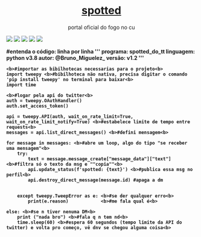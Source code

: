 <h1 align="center">
    <a href="https://twitter.com/Spotted_do_tt">spotted</a>
</h1>
<p align="center">portal oficial do fogo no cu</p>

[![](https://img.shields.io/discord/794297088246153246?color=7289da&label=Discord&logo=Discord&style=for-the-badge)](https://discord.gg/fHaMSAKsg7)
[![](https://img.shields.io/static/v1?label=project%20version&message=v1.5&color=sucess&style=for-the-badge)](https://github.com/apatacadof/spotted/blob/main/spotted.py)
[![](https://img.shields.io/github/license/apatacadof/spotted?logo=&style=for-the-badge)](https://raw.githubusercontent.com/apatacadof/spotted/7a1142bd2d2aef7e32b69a8038080377b415d953/LICENSE)
[![](https://img.shields.io/static/v1?label=pyhon&message=2.7|3.5|3.6|3.7|3.8&logo=python&color=informational&style=for-the-badge)](https://www.python.org/)
[![](https://img.shields.io/static/v1?label=status&message=beta&color=yellowgreen&style=for-the-badge)](https://github.com/apatacadof/spotted/blob/main/spotted.py)

<b>#entenda o código: linha por linha<b>
    '''
    programa: spotted_do_tt
    linguagem: python v3.8
    autor: @Bruno_Miguelez_
    versão: v1.2
    '''

    <b>#importar as bibilhotecas necessarias para o projeto<b>
    import tweepy <b>#bibilhoteca não nativa, precisa digitar o comando 'pip install tweepy' no terminal para baixar<b>
    import time 

    <b>#logar pela api do twitter<b>
    auth = tweepy.OAuthHandler()
    auth.set_access_token()

    api = tweepy.API(auth, wait_on_rate_limit=True, wait_on_rate_limit_notify=True) <b>#estabelece limite de tempo entre requests<b>
    messages = api.list_direct_messages() <b>#defini mensagem<b>

    for message in messages: <b>#abre um loop, algo do tipo "se receber uma mensagem"<b>
        try:
            text = message.message_create["message_data"]["text"] <b>#filtra só o texto da msg e ""copia""<b>
            api.update_status(f'spotted: {text}') <b>#publica essa msg no perfil<b>
            api.destroy_direct_message(message.id) #apaga a dm
        
        
        except tweepy.TweepError as e: <b>#se der qualquer erro<b>
            print(e.reason)            <b>#me fala qual é<b>
        
    else: <b>#se n tiver nenuma DM<b>
        print ("nada bro") <b>#fala q n tem nd<b>
        time.sleep(60) <b>#espera 60 segundos (tempo limite da API do twitter) e volta pro começo, vê dnv se chegou alguma coisa<b>
